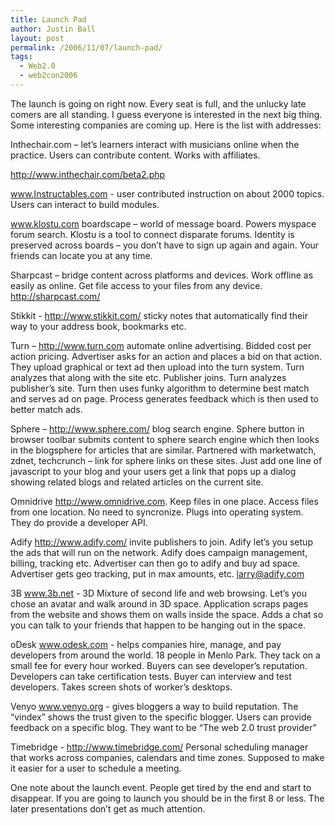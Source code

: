 ```yaml
---
title: Launch Pad
author: Justin Ball
layout: post
permalink: /2006/11/07/launch-pad/
tags:
  - Web2.0
  - web2con2006
---
```


The launch is going on right now. Every seat is full, and the unlucky late comers are all standing. I guess everyone is interested in the next big thing. Some interesting companies are coming up. Here is the list with addresses:

Inthechair.com – let’s learners interact with musicians online when the practice. Users can contribute content. Works with affiliates.

<a href="http://www.inthechair.com/beta2.php">http://www.inthechair.com/beta2.php</a>

<a href="http://www.Instructables.com">www.Instructables.com</a> - user contributed instruction on about 2000 topics. Users can interact to build modules.

<a href="http://www.klostu.com">www.klostu.com</a> boardscape – world of message board. Powers myspace forum search. Klostu is a tool to connect disparate forums. Identity is preserved across boards – you don’t have to sign up again and again. Your friends can locate you at any time.

Sharpcast – bridge content across platforms and devices. Work offline as easily as online. Get file access to your files from any device. <a href="http://sharpcast.com/">http://sharpcast.com/</a>

Stikkit - <a href="http://www.stikkit.com/">http://www.stikkit.com/</a> sticky notes that automatically find their way to your address book, bookmarks etc.

Turn – <a href="http://www.turn.com">http://www.turn.com</a> automate online advertising. Bidded cost per action pricing. Advertiser asks for an action and places a bid on that action. They upload graphical or text ad then upload into the turn system. Turn analyzes that along with the site etc. Publisher joins. Turn analyzes publisher’s site. Turn then uses funky algorithm to determine best match and serves ad on page. Process generates feedback which is then used to better match ads.

Sphere – <a href="http://www.sphere.com/">http://www.sphere.com/</a> blog search engine. Sphere button in browser toolbar submits content to sphere search engine which then looks in the blogsphere for articles that are similar. Partnered with marketwatch, zdnet, techcrunch – link for sphere links on these sites. Just add one line of javascript to your blog and your users get a link that pops up a dialog showing related blogs and related articles on the current site.

Omnidrive <a href="http://www.omnidrive.com">http://www.omnidrive.com</a>. Keep files in one place. Access files from one location. No need to syncronize. Plugs into operating system. They do provide a developer API.

Adify <a href="http://www.adify.com/">http://www.adify.com/</a> invite publishers to join. Adify let’s you setup the ads that will run on the network. Adify does campaign management, billing, tracking etc. Advertiser can then go to adify and buy ad space. Advertiser gets geo tracking, put in max amounts, etc. larry@adify.com

3B <a href="http://www.3b.net">www.3b.net</a> - 3D Mixture of second life and web browsing. Let’s you chose an avatar and walk around in 3D space. Application scraps pages from the website and shows them on walls inside the space. Adds a chat so you can talk to your friends that happen to be hanging out in the space.

oDesk <a href="http://www.odesk.com">www.odesk.com</a> - helps companies hire, manage, and pay developers from around the world. 18 people in Menlo Park. They tack on a small fee for every hour worked. Buyers can see developer’s reputation. Developers can take certification tests. Buyer can interview and test developers. Takes screen shots of worker’s desktops.

Venyo <a href="http://www.venyo.org">www.venyo.org</a> - gives bloggers a way to build reputation. The “vindex” shows the trust given to the specific blogger. Users can provide feedback on a specific blog. They want to be “The web 2.0 trust provider”

Timebridge - <a href="http://www.timebridge.com/">http://www.timebridge.com/</a> Personal scheduling manager that works across companies, calendars and time zones. Supposed to make it easier for a user to schedule a meeting.

One note about the launch event. People get tired by the end and start to disappear. If you are going to launch you should be in the first 8 or less. The later presentations don’t get as much attention.